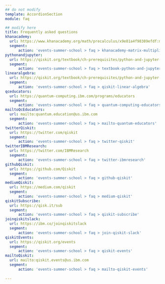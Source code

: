 ```yaml
---
## do not modify
template: AccordionSection
module: faq

## modify here
title: Frequently asked questions
khanacademy:
  url: https://www.khanacademy.org/math/precalculus/x9e81a4f98389efdf:matrices/x9e81a4f98389efdf:multiplying-matrices-by-matrices/v/matrix-multiplication-intro
  segment:
      action: 'events-summer-school > faq > khanacademy-matrix-multiplication-intro'
pythonandjupyter:
  url: https://qiskit.org/textbook/ch-prerequisites/python-and-jupyter-notebooks.html
  segment:
      action: 'events-summer-school > faq > textbook-python-and-jupyter-notebooks'
linearalgebra:
  url: https://qiskit.org/textbook/ch-prerequisites/python-and-jupyter-notebooks.html
  segment:
      action: 'events-summer-school > faq > qiskit-linear-algebra'
qceducators:
  url: https://quantum-computing.ibm.com/programs/educators
  segment:
      action: 'events-summer-school > faq > quantum-computing-educators'
mailtoQcEducators:
  url: mailto:quantum.education@us.ibm.com
  segment:
      action: 'events-summer-school > faq > mailto-quantum-educators'
twitterQiskit:
  url: https://twitter.com/qiskit
  segment:
      action: 'events-summer-school > faq > twitter-qiskit'
twitterIBMResearch:
  url: https://twitter.com/IBMResearch
  segment:
      action: 'events-summer-school > faq > twitter-ibmresearch'
githubQiskit:
  url: https://github.com/Qiskit
  segment:
      action: 'events-summer-school > faq > github-qiskit'
mediumQiskit:
  url: https://medium.com/qiskit
  segment:
      action: 'events-summer-school > faq > medium-qiskit'
qiskitSubscribe:
  url: https://qisk.it/sub
  segment:
      action: 'events-summer-school > faq > qiskit-subscribe'
joinqiskitslack:
  url: https://ibm.co/joinqiskitslack
  segment:
      action: 'events-summer-school > faq > join-qiskit-slack'
qiskitEvents:
  url: https://qiskit.org/events
  segment:
      action: 'events-summer-school > faq > qiskit-events'
mailtoQiskit:
  url: mailto:qiskit.events@us.ibm.com
  segment:
      action: 'events-summer-school > faq > mailto-qiskit-events'
    
---
```


<item>
  <template #title>
  What are the pre-requisites for enrolling in the Summer School?
  </template>
  <template #content>
  Minimal prerequisites are required for the Qiskit Global Summer School. If you know <md-link v-bind="khanacademy">how to multiply two matrices</md-link>, and have some programming experience in Python, you are ready for the Summer School.
  
  You can <md-link v-bind="pythonandjupyter">brush up on Python programming</md-link> before attending the lectures by using the Qiskit Textbook. To make the most out of these lectures, you may also consider looking through the <md-link v-bind="linearalgebra">linear algebra prerequisites</md-link> section of the Qiskit Textbook.
  </template>
</item>

<item>
  <template #title>
  What are the application requirements for the Summer School?
  </template>
  <template #content>
  There is no application or pre-registration for the Qiskit Global Summer School 2021. Registration will be on a first come, first serve basis, with scheduled global availability. Once the Summer School registration reaches capacity, unfortunately we will not be able to register any additional students. Please submit an enquiry below if you have any additional questions!
  </template>
</item>

<item>
  <template #title>
  What are the application requirements for the Summer School?
  </template>
  <template #content>
  There is no application or pre-registration for the Qiskit Global Summer School 2021. Registration will be on a first come, first serve basis, with scheduled global availability. Once the Summer School registration reaches capacity, unfortunately we will not be able to register any additional students. Please submit an enquiry below if you have any additional questions!
  </template>
</item>

<item>
  <template #title>
  What is the time requirement for the Summer School? Is the scheduled fixed or flexible?
  </template>
  <template #content>
  The summer school is made up of a total of 20 lectures, 5 lab sessions & application exercises, in addition to the daily Live Q&A Sessions and final Commencement Celebration. Participation and completion of all labs and lectures are required in order to receive a certificate of completion from the Summer School, with the optional Q&A Sessions and Commencement activities to enhance your Summer School experience. The schedule is not fixed, aside from final lab submission deadlines, and all students can participate on the schedule that works best for them. Students should anticipate a minimum time commitment of 30 hours for the full Summer School, but we recommend planning on 41 hours of participation, with additional time for discussion and collaboration with other students.
  </template>
</item>

<item>
  <template #title>
  I was a student at the Qiskit Global Summer School 2020 - should I enroll in the 2021 Summer School as well?
  </template>
  <template #content>
  The 2021 Summer School will cover briefly introduce quantum computing before diving into classical and quantum machine learning, which was not covered in the 2020 Summer School, so you should enroll if you are interested!
  </template>
</item>

<item>
  <template #title>
  Will the lectures and labs be recorded? Or will they only be accessible live?
  </template> 
  <template #content>
  Lectures and labs sessions will all be recorded and available for live participation and post viewing, as well as the daily Q&A sessions.
  </template>
</item>

<item>
  <template #title>
  Do I need to download anything in order to participate?
  </template>
  <template #content>
  Nope! Everything can be done in-browser.
  </template>
</item>

<item>
  <template #title>
  What is the cost to enroll in the Summer School?
  </template>
  <template #content>
  There is no cost to participate in the summer school!
  </template>
</item>

<item>
  <template #title>
  Will I need any supplies or equipment in order to participate?
  </template>
  <template #content>
  You will need an operating computer with a reliable internet connection and either a mobile device or webcam/microphone on your computer to communicate with mentors and other students. You will need to be able to view seminars and connect virtually. Other than that, you just need to bring yourself
  </template>
</item>

<item>
  <template #title>
  Is there an age limit to participate in the Summer School?
  </template>
  <template #content>
  The age limit for Qiskit Global Summer School 2021 is 14. If you are under the age limit, but still want to be part of the community, please check out other ways you can get connected, and other events that may be available in your area!
  </template>
</item>

<item>
  <template #title>
  I'm interested in hosting my own summer school or implementing Qiskit into my coursework - Where can I learn more?
  </template>
  <template #content>
  Explore IBM Quantums Educators Program <md-link v-bind="qceducators">online here</md-link>, or email <md-link v-bind="mailtoQcEducators">quantum.education@us.ibm.com</md-link> to connect with the latest coursework and classroom resources for educators and students alike.
  </template>
</item>

<item>
  <template #title>
  How do I connect more with the Quantum Community?
  </template>
  <template #content>
  There are several different ways you can connect with the IBM Quantum Community - depending on your preference. You can <md-link v-bind="twitterQiskit">follow Qiskit</md-link> and <md-link v-bind="twitterIBMResearch">IBM Research</md-link> on Twitter for the latest updates on new events, activities, and features on what is going on with the community. There is also a <md-link v-bind="githubQiskit">community Github</md-link> that you can explore and contribute to, and you can read regular <md-link v-bind="mediumQiskit">blog posts from our team and community members on Medium</md-link>. You can also <md-link v-bind="qiskitSubscribe">subscribe to the Qiskit YouTube</md-link> for the latest video content and our weekly live Seminar Series.
  
  If you want to collaborate and connect with other members of the community, and participate in some of the ongoing conversations about quantum computing, you will want to <md-link v-bind="joinqiskitslack">check out our ever-growing Slack Community</md-link>. From there you can connect with current and past interns, IBM researchers, Qiskit advocates, and fellow community members directly.
  </template>
</item>

<item>
  <template #title>
  Are there any upcoming events in my area that I can participate in?
  </template>
  <template #content>
  All of our announced <md-link v-bind="qiskitEvents">upcoming events are listed on qiskit.org</md-link>, which is continually updated as we roll out more events throughout the year. You can also <md-link v-bind="twitterQiskit">follow Qiskit on Twitter</md-link> for the latest announcements on new and upcoming events!
  </template>
</item>

<item>
  <template #title>
  Still have more questions?
  </template>
  <template #content>
  For any questions about the summer school, please submit your questions using the form below. For all other enquiries, feel free to email us directly at <md-link v-bind="mailtoQiskit">qiskit.events@us.ibm.com</md-link>.
  </template>
</item>
